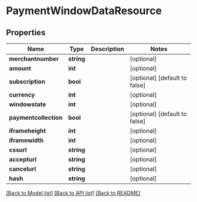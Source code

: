 # PaymentWindowDataResource

## Properties
Name | Type | Description | Notes
------------ | ------------- | ------------- | -------------
**merchantnumber** | **string** |  | [optional] 
**amount** | **int** |  | [optional] 
**subscription** | **bool** |  | [optional] [default to false]
**currency** | **int** |  | [optional] 
**windowstate** | **int** |  | [optional] 
**paymentcollection** | **bool** |  | [optional] [default to false]
**iframeheight** | **int** |  | [optional] 
**iframewidth** | **int** |  | [optional] 
**cssurl** | **string** |  | [optional] 
**accepturl** | **string** |  | [optional] 
**cancelurl** | **string** |  | [optional] 
**hash** | **string** |  | [optional] 

[[Back to Model list]](../README.md#documentation-for-models) [[Back to API list]](../README.md#documentation-for-api-endpoints) [[Back to README]](../README.md)


